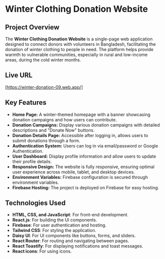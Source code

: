 # Winter Clothing Donation Website

## Project Overview
The **Winter Clothing Donation Website** is a single-page web application designed to connect donors with volunteers in Bangladesh, facilitating the donation of winter clothing to people in need. The platform helps provide warmth to vulnerable communities, especially in rural and low-income areas, during the cold winter months.

## Live URL
[https://winter-donation-09.web.app/]

## Key Features
- **Home Page:** A winter-themed homepage with a banner showcasing donation campaigns and how users can contribute.
- **Donation Campaigns:** Display various donation campaigns with detailed descriptions and "Donate Now" buttons.
- **Donation Details Page:** Accessible after logging in, allows users to submit donations through a form.
- **Authentication System:** Users can log in via email/password or Google Authentication.
- **User Dashboard:** Display profile information and allow users to update their profile details.
- **Responsive Design:** The website is fully responsive, ensuring optimal user experience across mobile, tablet, and desktop devices.
- **Environment Variables:** Firebase configuration is secured through environment variables.
- **Firebase Hosting:** The project is deployed on Firebase for easy hosting.

## Technologies Used
- **HTML, CSS, and JavaScript**: For front-end development.
- **React.js**: For building the UI components.
- **Firebase**: For user authentication and hosting.
- **Tailwind CSS**: For styling the application.
- **Daisy UI**: For UI components like buttons, forms, and sliders.
- **React Router**: For routing and navigating between pages.
- **React Toastify**: For displaying notifications and toast messages.
- **React icons**: For using icons.
